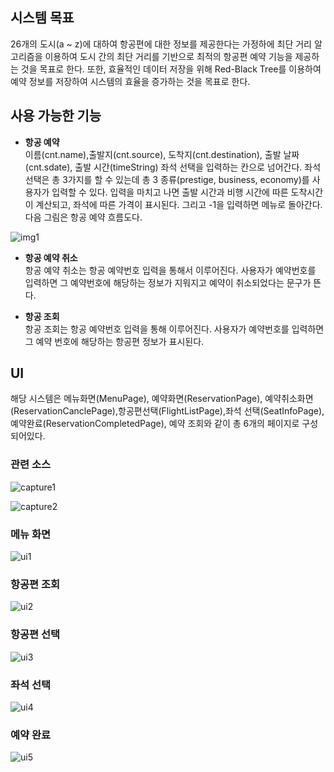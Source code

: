 ## 시스템 목표

26개의 도시(a ~ z)에 대하여 항공편에 대한 정보를 제공한다는 가정하에 최단 거리 알고리즘을 이용하여 도시 간의 최단 거리를 기반으로 최적의 항공편 예약 기능을 제공하는 것을 목표로 한다. 또한, 효율적인 데이터 저장을 위해 Red-Black Tree를 이용하여 예약 정보를 저장하여 시스템의 효율을 증가하는 것을 목표로 한다.

## 사용 가능한 기능

- <strong>항공 예약</strong>  
이름(cnt.name),출발지(cnt.source), 도착지(cnt.destination), 출발 날짜(cnt.sdate), 출발 시간(timeString) 좌석 선택을 입력하는 칸으로 넘어간다.
좌석 선택은 총 3가지를 할 수 있는데 총 3 종류(prestige, business, economy)를 사용자가 입력할 수 있다.
입력을 마치고 나면 출발 시간과 비행 시간에 따른 도착시간이 계산되고, 좌석에 따른 가격이 표시된다. 그리고 -1을 입력하면 메뉴로 돌아간다.
다음 그림은 항공 예약 흐름도다.

![img1](https://user-images.githubusercontent.com/15210906/89439547-51219900-d785-11ea-95c3-a3c949b46be3.png)

- <strong>항공 예약 취소</strong>  
항공 예약 취소는 항공 예약번호 입력을 통해서 이루어진다. 사용자가 예약번호를 입력하면 그 예약번호에 해당하는 정보가 지워지고 예약이 취소되었다는 문구가 뜬다.

- <strong>항공 조회</strong>  
항공 조회는 항공 예약번호 입력을 통해 이루어진다. 사용자가 예약번호를 입력하면 그 예약 번호에 해당하는 항공편 정보가 표시된다.


## UI

해당 시스템은 메뉴화면(MenuPage), 예약화면(ReservationPage), 예약취소화면(ReservationCanclePage),항공편선택(FlightListPage),좌석 선택(SeatInfoPage), 예약완료(ReservationCompletedPage), 예약 조회와 같이 총 6개의 페이지로 구성되어있다.  

### 관련 소스
  
![capture1](https://user-images.githubusercontent.com/15210906/89440868-40722280-d787-11ea-8ef5-3c6fe08a7e69.JPG)  
  
![capture2](https://user-images.githubusercontent.com/15210906/89440871-410ab900-d787-11ea-85de-a4374b93d6b7.JPG)  
  
### 메뉴 화면
  
![ui1](https://user-images.githubusercontent.com/15210906/89439612-68f91d00-d785-11ea-90e6-5ac8179efad2.jpg)  
  
### 항공편 조회
  
![ui2](https://user-images.githubusercontent.com/15210906/89439623-6d253a80-d785-11ea-9262-21972601871a.png)  
  
### 항공편 선택 
  
![ui3](https://user-images.githubusercontent.com/15210906/89439626-6dbdd100-d785-11ea-806f-6f651f90cfb9.jpg)  
  
### 좌석 선택
  
![ui4](https://user-images.githubusercontent.com/15210906/89439628-6e566780-d785-11ea-876f-5d47a43f918a.jpg)  
  
### 예약 완료
  
![ui5](https://user-images.githubusercontent.com/15210906/89439630-6e566780-d785-11ea-94c6-751c7442eb01.jpg)  
  
